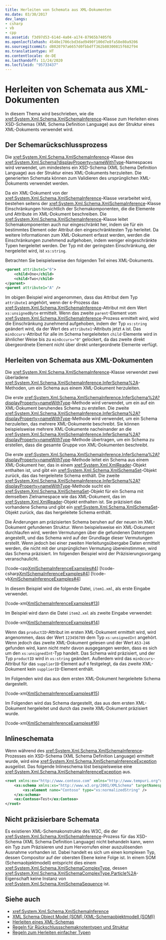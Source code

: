 ```yaml
---
title: Herleiten von Schemata aus XML-Dokumenten
ms.date: 03/30/2017
dev_langs:
- csharp
- vb
- cpp
ms.assetid: f3d97d53-614d-4a04-a174-87965b7405f6
ms.openlocfilehash: 4540e1706cbd3dad9490f100d7e8fa58e80a9206
ms.sourcegitcommit: d8020797a6657d0fbbdff362b80300815f682f94
ms.translationtype: HT
ms.contentlocale: de-DE
ms.lasthandoff: 11/24/2020
ms.locfileid: "95733437"
---
```

# <a name="inferring-schemas-from-xml-documents"></a>Herleiten von Schemata aus XML-Dokumenten

In diesem Thema wird beschrieben, wie die <xref:System.Xml.Schema.XmlSchemaInference>-Klasse zum Herleiten eines XSD-Schemas (XML Schema Definition Language) aus der Struktur eines XML-Dokuments verwendet wird.  
  
## <a name="the-schema-inference-process"></a>Der Schemarückschlussprozess  

 Die <xref:System.Xml.Schema.XmlSchemaInference>-Klasse des <xref:System.Xml.Schema?displayProperty=nameWithType>-Namespaces wird verwendet, um mindestens ein XSD-Schema (XML Schema Definition Language) aus der Struktur eines XML-Dokuments herzuleiten. Die generierten Schemata können zum Validieren des ursprünglichen XML-Dokuments verwendet werden.  
  
 Da ein XML-Dokument von der <xref:System.Xml.Schema.XmlSchemaInference>-Klasse verarbeitet wird, bestehen seitens der <xref:System.Xml.Schema.XmlSchemaInference>-Klasse Einschränkungen hinsichtlich der Schemakomponenten, die die Elemente und Attribute im XML-Dokument beschreiben. Die <xref:System.Xml.Schema.XmlSchemaInference>-Klasse leitet Schemakomponenten auch nur eingeschränkt her, indem sie für ein bestimmtes Element oder Attribut den eingeschränktesten Typ herleitet. Da weitere Informationen zum XML-Dokument erfasst werden, werden die Einschränkungen zunehmend aufgehoben, indem weniger eingeschränkte Typen hergeleitet werden. Der Typ mit der geringsten Einschränkung, der hergeleitet wird, ist `xs:string`.  
  
 Betrachten Sie beispielsweise den folgenden Teil eines XML-Dokuments.  
  
```xml  
<parent attribute1="6">  
    <child>One</child>  
    <child>Two</child>  
</parent>  
<parent attribute1="A" />
```  
  
 Im obigen Beispiel wird angenommen, dass das Attribut dem Typ `attribute1` angehört, wenn der `6`-Prozess das <xref:System.Xml.Schema.XmlSchemaInference>-Attribut mit dem Wert `xs:unsignedByte` ermittelt. Wenn das zweite `parent`-Element vom <xref:System.Xml.Schema.XmlSchemaInference>-Prozess ermittelt wird, wird die Einschränkung zunehmend aufgehoben, indem der Typ `xs:string` geändert wird, da der Wert des `attribute1`-Attributs jetzt `A` ist. Das `minOccurs`-Attribut für alle im Schema hergeleiteten `child`-Elemente wird in ähnlicher Weise bis zu `minOccurs="0"` gelockert, da das zweite direkt übergeordnete Element nicht über direkt untergeordnete Elemente verfügt.  
  
## <a name="inferring-schemas-from-xml-documents"></a>Herleiten von Schemata aus XML-Dokumenten  

 Die <xref:System.Xml.Schema.XmlSchemaInference>-Klasse verwendet zwei überladene <xref:System.Xml.Schema.XmlSchemaInference.InferSchema%2A>-Methoden, um ein Schema aus einem XML-Dokument herzuleiten.  
  
 Die erste <xref:System.Xml.Schema.XmlSchemaInference.InferSchema%2A?displayProperty=nameWithType>-Methode wird verwendet, um ein auf ein XML-Dokument beruhendes Schema zu erstellen. Die zweite <xref:System.Xml.Schema.XmlSchemaInference.InferSchema%2A?displayProperty=nameWithType>-Methode wird verwendet, um ein Schema herzuleiten, das mehrere XML-Dokumente beschreibt. Sie können beispielsweise mehrere XML-Dokumente nacheinander an die <xref:System.Xml.Schema.XmlSchemaInference.InferSchema%2A?displayProperty=nameWithType>-Methode übertragen, um ein Schema zu erstellen, dass die gesamte Gruppe von XML-Dokumenten beschreibt.  
  
 Die erste <xref:System.Xml.Schema.XmlSchemaInference.InferSchema%2A?displayProperty=nameWithType>-Methode leitet ein Schema aus einem XML-Dokument her, das in einem <xref:System.Xml.XmlReader>-Objekt enthalten ist, und gibt ein <xref:System.Xml.Schema.XmlSchemaSet>-Objekt zurück, das das hergeleitete Schema enthält. Die zweite <xref:System.Xml.Schema.XmlSchemaInference.InferSchema%2A?displayProperty=nameWithType>-Methode sucht ein <xref:System.Xml.Schema.XmlSchemaSet>-Objekt für ein Schema mit demselben Zielnamespace wie das XML-Dokument, das im <xref:System.Xml.XmlReader>-Objekt enthalten ist. Sie präzisiert das vorhandene Schema und gibt ein <xref:System.Xml.Schema.XmlSchemaSet>-Objekt zurück, das das hergeleitete Schema enthält.  
  
 Die Änderungen am präzisierten Schema beruhen auf der neuen im XML-Dokument gefundenen Struktur. Wenn beispielsweise ein XML-Dokument durchlaufen wird, werden Vermutungen über die gefundenen Datentypen angestellt, und das Schema wird auf der Grundlage dieser Vermutungen erstellt. Wenn jedoch bei einer zweiten Herleitungsübergabe Daten ermittelt werden, die nicht mit der ursprünglichen Vermutung übereinstimmen, wird das Schema präzisiert. Im folgenden Beispiel wird der Präzisierungsvorgang veranschaulicht.  
  
 [!code-cpp[XmlSchemaInferenceExamples#4](../../../../samples/snippets/cpp/VS_Snippets_Data/XmlSchemaInferenceExamples/CPP/XmlSchemaInferenceExamples.cpp#4)]
 [!code-csharp[XmlSchemaInferenceExamples#4](../../../../samples/snippets/csharp/VS_Snippets_Data/XmlSchemaInferenceExamples/CS/XmlSchemaInferenceExamples.cs#4)]
 [!code-vb[XmlSchemaInferenceExamples#4](../../../../samples/snippets/visualbasic/VS_Snippets_Data/XmlSchemaInferenceExamples/VB/XmlSchemaInferenceExamples.vb#4)]  
  
 In diesem Beispiel wird die folgende Datei, `item1.xml`, als erste Eingabe verwendet.  
  
 [!code-xml[XmlSchemaInferenceExamples#13](../../../../samples/snippets/xml/VS_Snippets_Data/XmlSchemaInferenceExamples/XML/item1.xml#13)]  
  
 Im Beispiel wird dann die Datei `item2.xml` als zweite Eingabe verwendet:  
  
 [!code-xml[XmlSchemaInferenceExamples#14](../../../../samples/snippets/xml/VS_Snippets_Data/XmlSchemaInferenceExamples/XML/item2.xml#14)]  
  
 Wenn das `productID`-Attribut im ersten XML-Dokument ermittelt wird, wird angenommen, dass der Wert `123456789` dem Typ `xs:unsignedInt` angehört. Wenn jedoch das zweite XML-Dokument gelesen und der Wert `A53-246` gefunden wird, kann nicht mehr davon ausgegangen werden, dass es sich um den `xs:unsignedInt`-Typ handelt. Das Schema wird präzisiert, und der Typ `productID` wird in `xs:string` geändert. Außerdem wird das `minOccurs`-Attribut für das `supplierID`-Element auf `0` festgelegt, da das zweite XML-Dokument kein `supplierID`-Element enthält.  
  
 Im Folgenden wird das aus dem ersten XML-Dokument hergeleitete Schema dargestellt.  
  
 [!code-xml[XmlSchemaInferenceExamples#15](../../../../samples/snippets/xml/VS_Snippets_Data/XmlSchemaInferenceExamples/XML/InferSchema1.xml#15)]  
  
 Im Folgenden wird das Schema dargestellt, das aus dem ersten XML-Dokument hergeleitet und durch das zweite XML-Dokument präzisiert wurde.  
  
 [!code-xml[XmlSchemaInferenceExamples#16](../../../../samples/snippets/xml/VS_Snippets_Data/XmlSchemaInferenceExamples/XML/InferSchema2.xml#16)]  
  
## <a name="inline-schemas"></a>Inlineschemata  

 Wenn während des <xref:System.Xml.Schema.XmlSchemaInference>-Prozesses ein XSD-Schema (XML Schema Definition Language) ermittelt wurde, wird eine <xref:System.Xml.Schema.XmlSchemaInferenceException> ausgelöst. Das folgende Inlineschema löst beispielsweise eine <xref:System.Xml.Schema.XmlSchemaInferenceException> aus.  
  
```xml  
<root xmlns:ex="http://www.contoso.com" xmlns="http://www.tempuri.org">  
    <xs:schema xmlns:xs="http://www.w3.org/2001/XMLSchema" targetNamespace="http://www.contoso.com">  
        <xs:element name="Contoso" type="xs:normalizedString" />  
    </xs:schema>  
    <ex:Contoso>Test</ex:Contoso>  
</root>  
```  
  
## <a name="schemas-that-cannot-be-refined"></a>Nicht präzisierbare Schemata  

 Es existieren XML-Schemakonstrukte des W3C, die der <xref:System.Xml.Schema.XmlSchemaInference>-Prozess für das XSD-Schema (XML Schema Definition Language) nicht behandeln kann, wenn ein Typ zum Präzisieren und zum Hervorrufen einer auszulösenden Ausnahme vorhanden ist. Dabei handelt es sich um einen komplexen Typ, dessen Compositor auf der obersten Ebene keine Folge ist. In einem SOM (Schemaobjektmodell) entspricht dies einem <xref:System.Xml.Schema.XmlSchemaComplexType>, dessen <xref:System.Xml.Schema.XmlSchemaComplexType.Particle%2A>-Eigenschaft keine Instanz von <xref:System.Xml.Schema.XmlSchemaSequence> ist.  
  
## <a name="see-also"></a>Siehe auch

- <xref:System.Xml.Schema.XmlSchemaInference>
- [XML Schema Object Model (SOM) (XML-Schemaobjektmodell (SOM))](xml-schema-object-model-som.md)
- [Herleiten eines XML-Schemas](inferring-an-xml-schema.md)
- [Regeln für Rückschlussschemaknotentypen und Struktur](rules-for-inferring-schema-node-types-and-structure.md)
- [Regeln zum Herleiten einfacher Typen](rules-for-inferring-simple-types.md)
